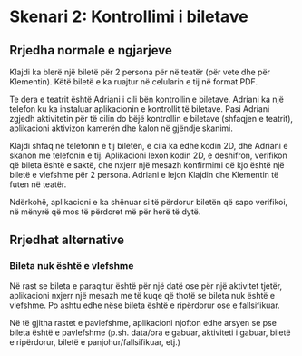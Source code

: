 
# Skenari 2: Kontrollimi i biletave

## Rrjedha normale e ngjarjeve

Klajdi ka blerë një biletë për 2 persona për në teatër (për vete dhe
për Klementin). Këtë biletë e ka ruajtur në celularin e tij në format
PDF.

Te dera e teatrit është Adriani i cili bën kontrollin e biletave.
Adriani ka një telefon ku ka instaluar aplikacionin e kontrollit të
biletave. Pasi Adriani zgjedh aktivitetin për të cilin do bëjë
kontrollin e biletave (shfaqjen e teatrit), aplikacioni aktivizon
kamerën dhe kalon në gjëndje skanimi.

Klajdi shfaq në telefonin e tij biletën, e cila ka edhe kodin 2D, dhe
Adriani e skanon me telefonin e tij. Aplikacioni lexon kodin 2D, e
deshifron, verifikon që bileta është e saktë, dhe nxjerr një mesazh
konfirmimi që kjo është një biletë e vlefshme për 2 persona. Adriani e
lejon Klajdin dhe Klementin të futen në teatër.

Ndërkohë, aplikacioni e ka shënuar si të përdorur biletën që sapo
verifikoi, në mënyrë që mos të përdoret më për herë të dytë.

## Rrjedhat alternative

### Bileta nuk është e vlefshme

Në rast se bileta e paraqitur është për një datë ose për një aktivitet
tjetër, aplikacioni nxjerr një mesazh me të kuqe që thotë se bileta
nuk është e vlefshme.  Po ashtu edhe nëse bileta është e ripërdorur
ose e fallsifikuar.

Në të gjitha rastet e pavlefshme, aplikacioni njofton edhe arsyen se
pse bileta është e pavlefshme (p.sh. data/ora e gabuar, aktiviteti i
gabuar, biletë e ripërdorur, biletë e panjohur/fallsifikuar, etj.)
